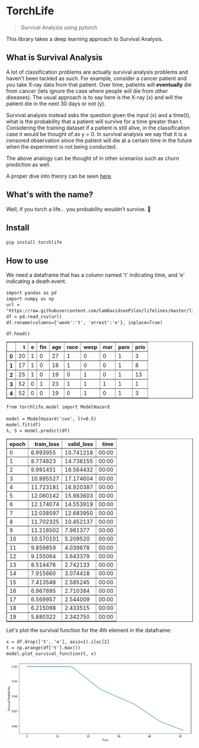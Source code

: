 # TorchLife
> Survival Analysis using pytorch


This library takes a deep learning approach to Survival Analysis.

## What is Survival Analysis
A lot of classification problems are actually survival analysis problems and haven't been tackled as such. For example, consider a cancer patient and you take X-ray data from that patient. Over time, patients will **eventually** die from cancer (lets ignore the case where people will die from other diseases). The usual approach is to say here is the X-ray (x) and will the patient die in the next 30 days or not (y).

Survival analysis instead asks the question given the input (x) and a time(t), what is the probability that a patient will survive for a time greater than t. Considering the training dataset if a patient is still alive, in the classification case it would be thought of as y = 0. In survival analysis we say that it is a censored observation since the patient will die at a certain time in the future when the experiment is not being conducted.

The above analogy can be thought of in other scenarios such as churn prediction as well.

A proper dive into theory can be seen [here](./SAT).

## What's with the name?
Well, if you torch a life... you probability wouldn't survive. 😬

## Install

`pip install torchlife`

## How to use
We need a dataframe that has a column named 't' indicating time, and 'e' indicating a death event.

```
import pandas as pd
import numpy as np
url = "https://raw.githubusercontent.com/CamDavidsonPilon/lifelines/master/lifelines/datasets/rossi.csv"
df = pd.read_csv(url)
df.rename(columns={'week':'t', 'arrest':'e'}, inplace=True)
```

```
df.head()
```




<div>
<style scoped>
    .dataframe tbody tr th:only-of-type {
        vertical-align: middle;
    }

    .dataframe tbody tr th {
        vertical-align: top;
    }

    .dataframe thead th {
        text-align: right;
    }
</style>
<table border="1" class="dataframe">
  <thead>
    <tr style="text-align: right;">
      <th></th>
      <th>t</th>
      <th>e</th>
      <th>fin</th>
      <th>age</th>
      <th>race</th>
      <th>wexp</th>
      <th>mar</th>
      <th>paro</th>
      <th>prio</th>
    </tr>
  </thead>
  <tbody>
    <tr>
      <th>0</th>
      <td>20</td>
      <td>1</td>
      <td>0</td>
      <td>27</td>
      <td>1</td>
      <td>0</td>
      <td>0</td>
      <td>1</td>
      <td>3</td>
    </tr>
    <tr>
      <th>1</th>
      <td>17</td>
      <td>1</td>
      <td>0</td>
      <td>18</td>
      <td>1</td>
      <td>0</td>
      <td>0</td>
      <td>1</td>
      <td>8</td>
    </tr>
    <tr>
      <th>2</th>
      <td>25</td>
      <td>1</td>
      <td>0</td>
      <td>19</td>
      <td>0</td>
      <td>1</td>
      <td>0</td>
      <td>1</td>
      <td>13</td>
    </tr>
    <tr>
      <th>3</th>
      <td>52</td>
      <td>0</td>
      <td>1</td>
      <td>23</td>
      <td>1</td>
      <td>1</td>
      <td>1</td>
      <td>1</td>
      <td>1</td>
    </tr>
    <tr>
      <th>4</th>
      <td>52</td>
      <td>0</td>
      <td>0</td>
      <td>19</td>
      <td>0</td>
      <td>1</td>
      <td>0</td>
      <td>1</td>
      <td>3</td>
    </tr>
  </tbody>
</table>
</div>



```
from torchlife.model import ModelHazard

model = ModelHazard('cox', lr=0.5)
model.fit(df)
λ, S = model.predict(df)
```


<table border="1" class="dataframe">
  <thead>
    <tr style="text-align: left;">
      <th>epoch</th>
      <th>train_loss</th>
      <th>valid_loss</th>
      <th>time</th>
    </tr>
  </thead>
  <tbody>
    <tr>
      <td>0</td>
      <td>6.993955</td>
      <td>10.741218</td>
      <td>00:00</td>
    </tr>
    <tr>
      <td>1</td>
      <td>8.774823</td>
      <td>14.736155</td>
      <td>00:00</td>
    </tr>
    <tr>
      <td>2</td>
      <td>9.991431</td>
      <td>16.564432</td>
      <td>00:00</td>
    </tr>
    <tr>
      <td>3</td>
      <td>10.995527</td>
      <td>17.174604</td>
      <td>00:00</td>
    </tr>
    <tr>
      <td>4</td>
      <td>11.723181</td>
      <td>16.920387</td>
      <td>00:00</td>
    </tr>
    <tr>
      <td>5</td>
      <td>12.060142</td>
      <td>15.983603</td>
      <td>00:00</td>
    </tr>
    <tr>
      <td>6</td>
      <td>12.174074</td>
      <td>14.553919</td>
      <td>00:00</td>
    </tr>
    <tr>
      <td>7</td>
      <td>12.038597</td>
      <td>12.683950</td>
      <td>00:00</td>
    </tr>
    <tr>
      <td>8</td>
      <td>11.702325</td>
      <td>10.452137</td>
      <td>00:00</td>
    </tr>
    <tr>
      <td>9</td>
      <td>11.218502</td>
      <td>7.981377</td>
      <td>00:00</td>
    </tr>
    <tr>
      <td>10</td>
      <td>10.570101</td>
      <td>5.209520</td>
      <td>00:00</td>
    </tr>
    <tr>
      <td>11</td>
      <td>9.859859</td>
      <td>4.039678</td>
      <td>00:00</td>
    </tr>
    <tr>
      <td>12</td>
      <td>9.155064</td>
      <td>3.643379</td>
      <td>00:00</td>
    </tr>
    <tr>
      <td>13</td>
      <td>8.514476</td>
      <td>2.742133</td>
      <td>00:00</td>
    </tr>
    <tr>
      <td>14</td>
      <td>7.915660</td>
      <td>3.074418</td>
      <td>00:00</td>
    </tr>
    <tr>
      <td>15</td>
      <td>7.413548</td>
      <td>2.585245</td>
      <td>00:00</td>
    </tr>
    <tr>
      <td>16</td>
      <td>6.967895</td>
      <td>2.710384</td>
      <td>00:00</td>
    </tr>
    <tr>
      <td>17</td>
      <td>6.569957</td>
      <td>2.544009</td>
      <td>00:00</td>
    </tr>
    <tr>
      <td>18</td>
      <td>6.215098</td>
      <td>2.433515</td>
      <td>00:00</td>
    </tr>
    <tr>
      <td>19</td>
      <td>5.880322</td>
      <td>2.342750</td>
      <td>00:00</td>
    </tr>
  </tbody>
</table>


Let's plot the survival function for the 4th element in the dataframe:

```
x = df.drop(['t', 'e'], axis=1).iloc[2]
t = np.arange(df['t'].max())
model.plot_survival_function(t, x)
```


![png](docs/images/output_8_0.png)

